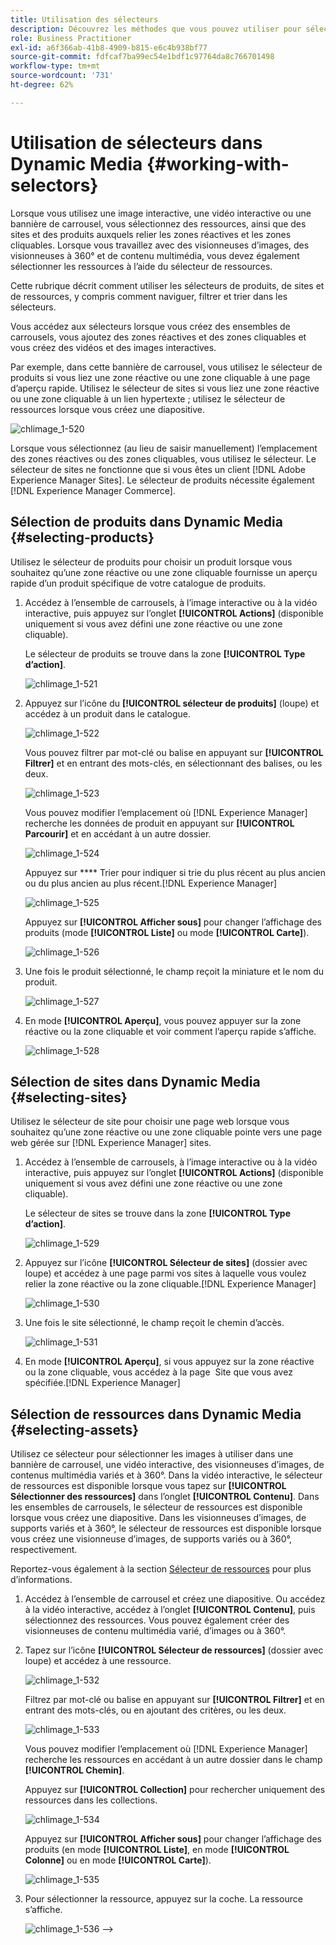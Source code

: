 ```yaml
---
title: Utilisation des sélecteurs
description: Découvrez les méthodes que vous pouvez utiliser pour sélectionner des ressources sous forme d’images interactives, de vidéos interactives et de bannières de carrousel dans Dynamic Media.
role: Business Practitioner
exl-id: a6f366ab-41b8-4909-b815-e6c4b938bf77
source-git-commit: fdfcaf7ba99ec54e1bdf1c97764da8c766701498
workflow-type: tm+mt
source-wordcount: '731'
ht-degree: 62%

---
```


# Utilisation de sélecteurs dans Dynamic Media {#working-with-selectors}

Lorsque vous utilisez une image interactive, une vidéo interactive ou une bannière de carrousel, vous sélectionnez des ressources, ainsi que des sites et des produits auxquels relier les zones réactives et les zones cliquables. Lorsque vous travaillez avec des visionneuses d’images, des visionneuses à 360° et de contenu multimédia, vous devez également sélectionner les ressources à l’aide du sélecteur de ressources.

Cette rubrique décrit comment utiliser les sélecteurs de produits, de sites et de ressources, y compris comment naviguer, filtrer et trier dans les sélecteurs.

Vous accédez aux sélecteurs lorsque vous créez des ensembles de carrousels, vous ajoutez des zones réactives et des zones cliquables et vous créez des vidéos et des images interactives.

Par exemple, dans cette bannière de carrousel, vous utilisez le sélecteur de produits si vous liez une zone réactive ou une zone cliquable à une page d’aperçu rapide. Utilisez le sélecteur de sites si vous liez une zone réactive ou une zone cliquable à un lien hypertexte ; utilisez le sélecteur de ressources lorsque vous créez une diapositive.

![chlimage_1-520](assets/chlimage_1-520.png)

Lorsque vous sélectionnez (au lieu de saisir manuellement) l’emplacement des zones réactives ou des zones cliquables, vous utilisez le sélecteur. Le sélecteur de sites ne fonctionne que si vous êtes un client [!DNL Adobe Experience Manager Sites]. Le sélecteur de produits nécessite également [!DNL Experience Manager Commerce].

## Sélection de produits dans Dynamic Media {#selecting-products}

Utilisez le sélecteur de produits pour choisir un produit lorsque vous souhaitez qu’une zone réactive ou une zone cliquable fournisse un aperçu rapide d’un produit spécifique de votre catalogue de produits.

1. Accédez à l’ensemble de carrousels, à l’image interactive ou à la vidéo interactive, puis appuyez sur l’onglet **[!UICONTROL Actions]** (disponible uniquement si vous avez défini une zone réactive ou une zone cliquable).

   Le sélecteur de produits se trouve dans la zone **[!UICONTROL Type d’action]**.

   ![chlimage_1-521](assets/chlimage_1-521.png)

1. Appuyez sur l’icône du **[!UICONTROL sélecteur de produits]** (loupe) et accédez à un produit dans le catalogue.

   ![chlimage_1-522](assets/chlimage_1-522.png)

   Vous pouvez filtrer par mot-clé ou balise en appuyant sur **[!UICONTROL Filtrer]** et en entrant des mots-clés, en sélectionnant des balises, ou les deux.

   ![chlimage_1-523](assets/chlimage_1-523.png)

   Vous pouvez modifier l’emplacement où [!DNL Experience Manager] recherche les données de produit en appuyant sur **[!UICONTROL Parcourir]** et en accédant à un autre dossier.

   ![chlimage_1-524](assets/chlimage_1-524.png)

   Appuyez sur **** Trier pour indiquer si trie du plus récent au plus ancien ou du plus ancien au plus récent.[!DNL Experience Manager]

   ![chlimage_1-525](assets/chlimage_1-525.png)

   Appuyez sur **[!UICONTROL Afficher sous]** pour changer l’affichage des produits (mode **[!UICONTROL Liste]** ou mode **[!UICONTROL Carte]**).

   ![chlimage_1-526](assets/chlimage_1-526.png)

1. Une fois le produit sélectionné, le champ reçoit la miniature et le nom du produit.

   ![chlimage_1-527](assets/chlimage_1-527.png)

1. En mode **[!UICONTROL Aperçu]**, vous pouvez appuyer sur la zone réactive ou la zone cliquable et voir comment l’aperçu rapide s’affiche.

   ![chlimage_1-528](assets/chlimage_1-528.png)

## Sélection de sites dans Dynamic Media {#selecting-sites}

Utilisez le sélecteur de site pour choisir une page web lorsque vous souhaitez qu’une zone réactive ou une zone cliquable pointe vers une page web gérée sur [!DNL Experience Manager] sites.

1. Accédez à l’ensemble de carrousels, à l’image interactive ou à la vidéo interactive, puis appuyez sur l’onglet **[!UICONTROL Actions]** (disponible uniquement si vous avez défini une zone réactive ou une zone cliquable).

   Le sélecteur de sites se trouve dans la zone **[!UICONTROL Type d’action]**.

   ![chlimage_1-529](assets/chlimage_1-529.png)

1. Appuyez sur l’icône **[!UICONTROL Sélecteur de sites]** (dossier avec loupe) et accédez à une page parmi vos sites à laquelle vous voulez relier la zone réactive ou la zone cliquable.[!DNL Experience Manager]

   ![chlimage_1-530](assets/chlimage_1-530.png)

1. Une fois le site sélectionné, le champ reçoit le chemin d’accès.

   ![chlimage_1-531](assets/chlimage_1-531.png)

1. En mode **[!UICONTROL Aperçu]**, si vous appuyez sur la zone réactive ou la zone cliquable, vous accédez à la page  Site que vous avez spécifiée.[!DNL Experience Manager]

## Sélection de ressources dans Dynamic Media {#selecting-assets}

Utilisez ce sélecteur pour sélectionner les images à utiliser dans une bannière de carrousel, une vidéo interactive, des visionneuses d’images, de contenus multimédia variés et à 360°. Dans la vidéo interactive, le sélecteur de ressources est disponible lorsque vous tapez sur **[!UICONTROL Sélectionner des ressources]** dans l’onglet **[!UICONTROL Contenu]**. Dans les ensembles de carrousels, le sélecteur de ressources est disponible lorsque vous créez une diapositive. Dans les visionneuses d’images, de supports variés et à 360°, le sélecteur de ressources est disponible lorsque vous créez une visionneuse d’images, de supports variés ou à 360°, respectivement.

Reportez-vous également à la section [Sélecteur de ressources](/help/assets/search-assets.md#asset-selector) pour plus d’informations.

1. Accédez à l’ensemble de carrousel et créez une diapositive. Ou accédez à la vidéo interactive, accédez à l’onglet **[!UICONTROL Contenu]**, puis sélectionnez des ressources. Vous pouvez également créer des visionneuses de contenu multimédia varié, d’images ou à 360°.
1. Tapez sur l’icône **[!UICONTROL Sélecteur de ressources]** (dossier avec loupe) et accédez à une ressource.

   ![chlimage_1-532](assets/chlimage_1-532.png)

   Filtrez par mot-clé ou balise en appuyant sur **[!UICONTROL Filtrer]** et en entrant des mots-clés, ou en ajoutant des critères, ou les deux.

   ![chlimage_1-533](assets/chlimage_1-533.png)

   Vous pouvez modifier l’emplacement où [!DNL Experience Manager] recherche les ressources en accédant à un autre dossier dans le champ **[!UICONTROL Chemin]**.

   Appuyez sur **[!UICONTROL Collection]** pour rechercher uniquement des ressources dans les collections.

   ![chlimage_1-534](assets/chlimage_1-534.png)

   Appuyez sur **[!UICONTROL Afficher sous]** pour changer l’affichage des produits (en mode **[!UICONTROL Liste]**, en mode **[!UICONTROL Colonne]** ou en mode **[!UICONTROL Carte]**).

   ![chlimage_1-535](assets/chlimage_1-535.png)

1. Pour sélectionner la ressource, appuyez sur la coche. La ressource s’affiche.

   ![chlimage_1-536](assets/chlimage_1-536.png)
-->
